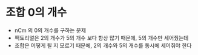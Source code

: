 # 조합 0의 개수

- nCm 의 0의 개수를 구하는 문제
- 팩토리얼은 2의 개수가 5의 개수 보다 항상 많기 때문에, 5의 개수만 세어줬는데
- 조합은 어떻게 될 지 모르기 때문에, 2의 개수와 5의 개수를 동시에 세어줘야 한다
